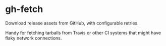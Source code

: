 gh-fetch
========

Download release assets from GitHub, with configurable retries.

Handy for fetching tarballs from Travis or other CI systems that might have
flaky network connections.
